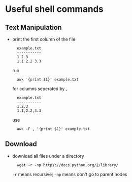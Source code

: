 # Useful shell commands

## Text Manipulation

* print the first column of the file

        example.txt
        -----------
        1 2 3
        1.1 2.2 3.3

    run

        awk '{print $1}' example.txt

    for columns seperated by `,`

        example.txt
        -----------
        1,2,3
        1.1,2.2,3.3

    use

        awk -F , '{print $1}' example.txt


## Download

* download all files under a directory

        wget -r -np https://docs.python.org/2/library/ 

    `-r` means recursive; `-np` means don't go to parent nodes

